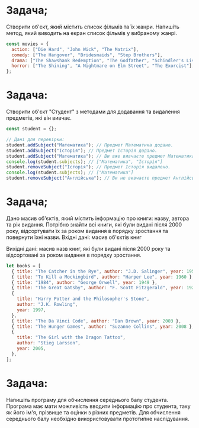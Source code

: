 # Задача;

Створити об'єкт, який містить список фільмів та їх жанри. Напишіть метод, який виводить на екран список фільмів у вибраному жанрі.

```js
const movies = {
  action: ["Die Hard", "John Wick", "The Matrix"],
  comedy: ["The Hangover", "Bridesmaids", "Step Brothers"],
  drama: ["The Shawshank Redemption", "The Godfather", "Schindler's List"],
  horror: ["The Shining", "A Nightmare on Elm Street", "The Exorcist"],
};
```

# Задача:

Створити об'єкт "Студент" з методами для додавання та видалення предметів, які він вивчає.

```js
const student = {};

// Дані для перевірки:
student.addSubject("Математика"); // Предмет Математика додано.
student.addSubject("Історія"); // Предмет Історія додано.
student.addSubject("Математика"); // Ви вже вивчаєте предмет Математика.
console.log(student.subjects); // ["Математика", "Історія"]
student.removeSubject("Історія"); // Предмет Історія видалено.
console.log(student.subjects); // ["Математика"]
student.removeSubject("Англійська"); // Ви не вивчаєте предмет Англійська.
```

# Задача;

Дано масив об'єктів, який містить інформацію про книги: назву, автора та рік видання. Потрібно знайти всі книги, які були видані після 2000 року, відсортувати їх за роком видання в порядку зростання та повернути їхні назви.
Вхідні дані: масив об'єктів книг

Вихідні дані: масив назв книг, які були видані після 2000 року та відсортовані за роком видання в порядку зростання.

```js
let books = [
  { title: "The Catcher in the Rye", author: "J.D. Salinger", year: 1951 },
  { title: "To Kill a Mockingbird", author: "Harper Lee", year: 1960 },
  { title: "1984", author: "George Orwell", year: 1949 },
  { title: "The Great Gatsby", author: "F. Scott Fitzgerald", year: 1925 },
  {
    title: "Harry Potter and the Philosopher's Stone",
    author: "J.K. Rowling",
    year: 1997,
  },
  { title: "The Da Vinci Code", author: "Dan Brown", year: 2003 },
  { title: "The Hunger Games", author: "Suzanne Collins", year: 2008 },
  {
    title: "The Girl with the Dragon Tattoo",
    author: "Stieg Larsson",
    year: 2005,
  },
];
```

# Задача:

Напишіть програму для обчислення середнього балу студента. Програма має мати можливість вводити інформацію про студента, таку як його ім'я, прізвище та оцінки з різних предметів. Для обчислення середнього балу необхідно використовувати прототипне наслідування.
